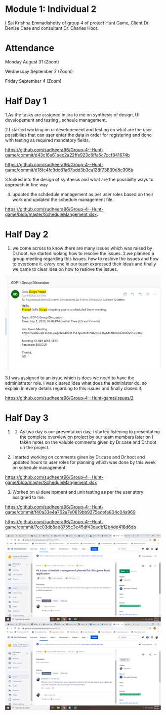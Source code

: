  # Module 1: Individual 2
 
 I Sai Krishna Emmadishetty of group 4 of project Hunt Game, Client Dr. Denise Case and consultant Dr. Charles Hoot.

# Attendance
Monday August 31 (Zoom)

Wednesday September 2 (Zoom)

Friday September 4 (Zoom)

# Half Day 1

1.As the tasks are assigned in jira to me  on synthesis of design, UI developement and testing , scheule management.

2.I started working on ui developement and testing on what are the user possibilies that can user enter the data in order for registering and done with testing as required
mandatory fields.

https://github.com/sudheera96/Group-4--Hunt-game/commit/d43c16e61bec2a22ffe923c6ffa5c7ccf841674b 

https://github.com/sudheera96/Group-4--Hunt-game/commit/d18fe4fc9dc61a67bdd3b3ca128f73839d8c306b

3.looked into the design of synthesis and what are the possibilty ways to approach in fine way 

4. updated the schdedule management as per user roles based on their work and updated the schedule management file.
    
https://github.com/sudheera96/Group-4--Hunt-game/blob/master/ScheduleMangement.xlsx.
       
# Half Day 2

1. we come across to know there are many issues which was raised by Dr.hoot. we started looking how to resolve the issues.
2.we planned a group meeting regarding this issues. how to reslove the issues and how to overcome it. every one in our team expressed their ideas and finally we
came to clear idea on how to reslove the issues.
 
 ![Groupmeeting](https://github.com/sudheera96/Group-4--Hunt-game/blob/master/folder/GROUPMEETING.JPG)
 
3.I was assigned to an issue which is does we need to have the administrator role. i was cleared idea what does the administor do. so explain in every details regarding
to this issues and finally closed it. 

 https://github.com/sudheera96/Group-4--Hunt-game/issues/2
     
     
# Half Day 3

1. 1. As two day is our presentation day, i started listening to presentating the complete overview on project by our team members later on i taken notes on the valuble comments
given by Dr.case and Dr.hoot on the project.

2. I started working on comments given by Dr.case and Dr.hoot and updated hours to user roles for planning which was done by this week on schedule management.

 https://github.com/sudheera96/Group-4--Hunt-game/blob/master/ScheduleMangement.xlsx

3. Worked on ui development and unit testing as per the user story assigned to me.

 https://github.com/sudheera96/Group-4--Hunt-game/commit/f40a33e4a762a7e0819bb9275ecefe834c04a969
 
 https://github.com/sudheera96/Group-4--Hunt-game/commit/7cc03db5ab8755c3c45df43dedb12b4dd418d6db
 
 ![userstory](https://github.com/sudheera96/Group-4--Hunt-game/blob/master/folder/userstoryone.png)
 ![userstory](https://github.com/sudheera96/Group-4--Hunt-game/blob/master/folder/userstorytwo.png)
 
 



       
   
  
  

